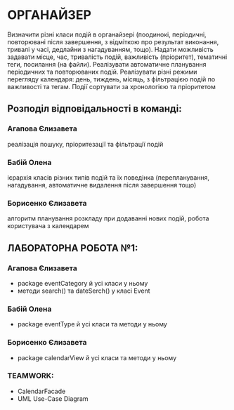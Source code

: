 # ОРГАНАЙЗЕР
Визначити різні класи подій в органайзері (поодинокі, періодичні, повторювані після завершення, з відміткою про результат виконання, тривалі у часі, дедлайни з нагадуванням, тощо). Надати можливість задавати місце, час, тривалість подій, важливість (пріоритет), тематичні теги, посилання (на файли). Реалізувати автоматичне планування періодичних та повторюваних подій. Реалізувати різні режими перегляду календаря: день, тиждень, місяць, з фільтрацією подій по важливості та тегам. Події сортувати за хронологією та пріоритетом
## Розподіл відповідальності в команді:
### Агапова Єлизавета
  реалізація пошуку, пріоритезації та фільтрації подій
### Бабій Олена
  ієрархія класів різних типів подій та їх поведінка (перепланування, нагадування, автоматичне видалення після завершення тощо)
### Борисенко Єлизавета
  алгоритм планування розкладу при додаванні нових подій, робота користувача з календарем
## ЛАБОРАТОРНА РОБОТА №1:
### Агапова Єлизавета
* package eventCategory й усі класи у ньому
* методи search() та dateSerch() у класі Event
### Бабій Олена
* package eventType й усі класи та методи у ньому
### Борисенко Єлизавета
* package calendarView й усі класи та методи у ньому
### TEAMWORK: 
* CalendarFacade
* UML Use-Case Diagram
